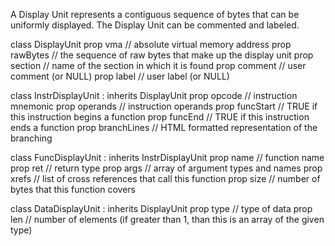 A Display Unit represents a contiguous sequence of bytes that can be uniformly displayed.  The Display Unit can be
commented and labeled.

class DisplayUnit
  prop vma             // absolute virtual memory address
  prop rawBytes        // the sequence of raw bytes that make up the display unit
  prop section         // name of the section in which it is found
  prop comment         // user comment (or NULL)
  prop label           // user label (or NULL)

class InstrDisplayUnit : inherits DisplayUnit
  prop opcode          // instruction mnemonic
  prop operands        // instruction operands
  prop funcStart       // TRUE if this instruction begins a function
  prop funcEnd         // TRUE if this instruction ends a function
  prop branchLines     // HTML formatted representation of the branching

class FuncDisplayUnit : inherits InstrDisplayUnit
  prop name            // function name
  prop ret             // return type
  prop args            // array of argument types and names
  prop xrefs           // list of cross references that call this function
  prop size            // number of bytes that this function covers

class DataDisplayUnit : inherits DisplayUnit
  prop type            // type of data
  prop len             // number of elements (if greater than 1, than this is an array of the given type)

